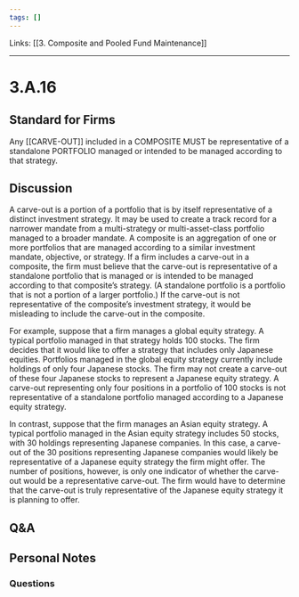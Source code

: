 ```yaml
---
tags: []
---
```

Links: [[3. Composite and Pooled Fund Maintenance]]
___
# 3.A.16
## Standard for Firms
Any [[CARVE-OUT]] included in a COMPOSITE MUST be representative of a standalone PORTFOLIO managed or intended to be managed according to that strategy.
## Discussion
A carve-out is a portion of a portfolio that is by itself representative of a distinct investment strategy. It may be used to create a track record for a narrower mandate from a multi-strategy or multi-asset-class portfolio managed to a broader mandate. A composite is an aggregation of one or more portfolios that are managed according to a similar investment mandate, objective, or strategy. If a firm includes a carve-out in a composite, the firm must believe that the carve-out is representative of a standalone portfolio that is managed or is intended to be managed according to that composite’s strategy. (A standalone portfolio is a portfolio that is not a portion of a larger portfolio.) If the carve-out is not representative of the composite’s investment strategy, it would be misleading to include the carve-out in the composite.

For example, suppose that a firm manages a global equity strategy. A typical portfolio managed in that strategy holds 100 stocks. The firm decides that it would like to offer a strategy that includes only Japanese equities. Portfolios managed in the global equity strategy currently include holdings of only four Japanese stocks. The firm may not create a carve-out of these four Japanese stocks to represent a Japanese equity strategy. A carve-out representing only four positions in a portfolio of 100 stocks is not representative of a standalone portfolio managed according to a Japanese equity strategy.

In contrast, suppose that the firm manages an Asian equity strategy. A typical portfolio managed in the Asian equity strategy includes 50 stocks, with 30 holdings representing Japanese companies. In this case, a carve-out of the 30 positions representing Japanese companies would likely be representative of a Japanese equity strategy the firm might offer. The number of positions, however, is only one indicator of whether the carve-out would be a representative carve-out. The firm would have to determine that the carve-out is truly representative of the Japanese equity strategy it is planning to offer.
## Q&A

## Personal Notes

### Questions